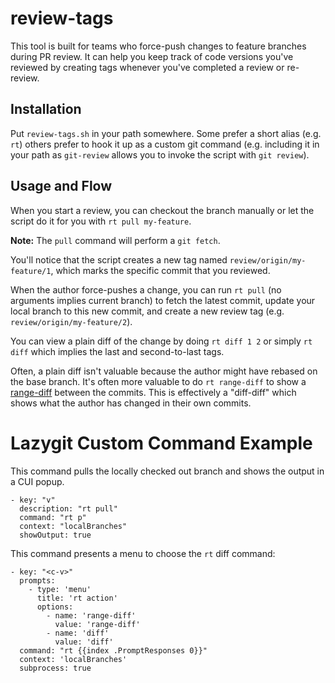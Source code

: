 # review-tags

This tool is built for teams who force-push changes to feature branches during PR review.
It can help you keep track of code versions you've reviewed by creating tags whenever you've completed a review or re-review.

## Installation

Put `review-tags.sh` in your path somewhere. Some prefer a short alias (e.g. `rt`) others prefer to hook it up as a custom git command (e.g. including it in your path as `git-review` allows you to invoke the script with `git review`).

## Usage and Flow

When you start a review, you can checkout the branch manually or let the script do it for you with `rt pull my-feature`.

**Note:** The `pull` command will perform a `git fetch`.

You'll notice that the script creates a new tag named `review/origin/my-feature/1`, which marks the specific commit that you reviewed.

When the author force-pushes a change, you can run `rt pull` (no arguments implies current branch) to fetch the latest commit, update your local branch to this new commit, and create a new review tag (e.g. `review/origin/my-feature/2`).

You can view a plain diff of the change by doing `rt diff 1 2` or simply `rt diff` which implies the last and second-to-last tags.

Often, a plain diff isn't valuable because the author might have rebased on the base branch. It's often more valuable to do `rt range-diff` to show a [range-diff](https://git-scm.com/docs/git-range-diff) between the commits. This is effectively a "diff-diff" which shows what the author has changed in their own commits.

# Lazygit Custom Command Example

This command pulls the locally checked out branch and shows the output in a CUI popup.

```
- key: "v"
  description: "rt pull"
  command: "rt p"
  context: "localBranches"
  showOutput: true
```

This command presents a menu to choose the `rt` diff command:

```
- key: "<c-v>"
  prompts:
    - type: 'menu'
      title: 'rt action'
      options:
        - name: 'range-diff'
          value: 'range-diff'
        - name: 'diff'
          value: 'diff'
  command: "rt {{index .PromptResponses 0}}"
  context: 'localBranches'
  subprocess: true
```
